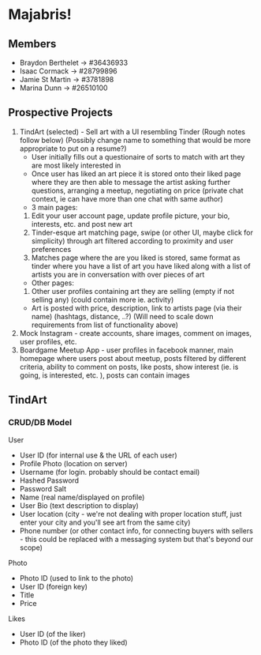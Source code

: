 # Majabris!

## Members
- Braydon Berthelet -> #36436933
- Isaac Cormack -> #28799896
- Jamie St Martin -> #3781898
- Marina Dunn -> #26510100

## Prospective Projects
1. TindArt (selected) - Sell art with a UI resembling Tinder (Rough notes follow below) (Possibly change name to something that would be more appropriate to put on a resume?)
   - User initially fills out a questionaire of sorts to match with art they are most likely interested in
   - Once user has liked an art piece it is stored onto their liked page where they are then able to message the artist asking further questions, arranging a meetup, negotiating on price (private chat context, ie can have more than one chat with same author)
   - 3 main pages:
   1. Edit your user account page, update profile picture, your bio, interests, etc. and post new art
   2. Tinder-esque art matching page, swipe (or other UI, maybe click for simplicity) through art filtered according to proximity and user preferences
   3. Matches page where the are you liked is stored, same format as tinder where you have a list of art you have liked along with a list of artists you are in conversation with over pieces of art
   - Other pages:
   1. Other user profiles containing art they are selling (empty if not selling any) (could contain more ie. activity)
   - Art is posted with price, description, link to artists page (via their name) (hashtags, distance, ..?)
   (Will need to scale down requirements from list of functionality above)
2. Mock Instagram - create accounts, share images, comment on images, user profiles, etc.
3. Boardgame Meetup App - user profiles in facebook manner, main homepage where users post about meetup, posts filtered by different criteria, ability to comment on posts, like posts, show interest (ie. is going, is interested, etc. ), posts can contain images

## TindArt

### CRUD/DB Model

User

  * User ID (for internal use & the URL of each user)
  * Profile Photo (location on server)
  * Username (for login. probably should be contact email)
  * Hashed Password
  * Password Salt
  * Name (real name/displayed on profile)
  * User Bio (text description to display)
  * User location (city - we're not dealing with proper location stuff, just enter your city and you'll see art from the same city)
  * Phone number (or other contact info, for connecting buyers with sellers - this could be replaced with a messaging system but that's beyond our scope)

Photo

  * Photo ID (used to link to the photo)
  * User ID (foreign key)
  * Title
  * Price

Likes

  * User ID (of the liker)
  * Photo ID (of the photo they liked)
  
